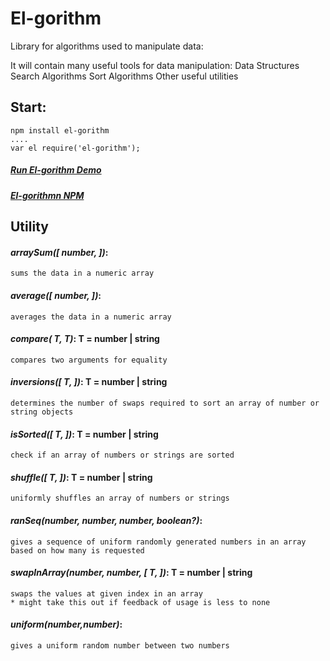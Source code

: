 # El-gorithm 
Library for algorithms used to manipulate data:

It will contain many useful tools for data manipulation:
  Data Structures
  Search Algorithms
  Sort Algorithms
  Other useful utilities
  
 ## Start:
 	npm install el-gorithm
	....
	var el require('el-gorithm');
	
 ##### [Run El-gorithm Demo](https://npm.runkit.com/el-gorithm)

 ##### [El-gorithmn NPM](https://www.npmjs.com/package/el-gorithm)
  
 ## Utility
 #### _arraySum([ number, ])_: 
 	sums the data in a numeric array
 #### _average([ number, ])_:
 	averages the data in a numeric array
 #### _compare( T, T)_: T = number | string
 	compares two arguments for equality
 #### _inversions([ T, ])_: T = number | string
 	determines the number of swaps required to sort an array of number or string objects
 #### _isSorted([ T, ])_: T = number | string
 	check if an array of numbers or strings are sorted
 #### _shuffle([ T, ])_: T = number | string
 	uniformly shuffles an array of numbers or strings
 #### _ranSeq(number, number, number, boolean?)_: 
 	gives a sequence of uniform randomly generated numbers in an array based on how many is requested
 #### _swapInArray(number, number, [ T, ])_: T = number | string
 	swaps the values at given index in an array
	* might take this out if feedback of usage is less to none
 #### _uniform(number,number)_:
 	gives a uniform random number between two numbers
